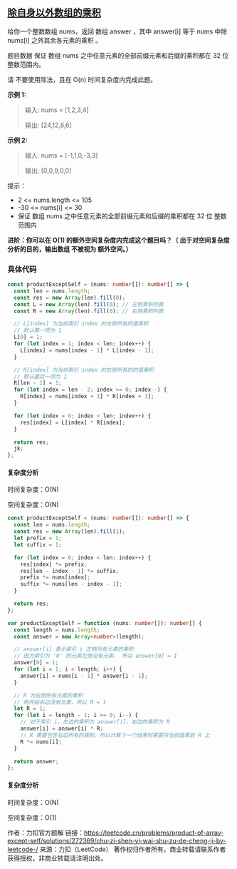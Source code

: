 ## [除自身以外数组的乘积](https://leetcode.cn/problems/product-of-array-except-self/description/?envType=study-plan-v2&envId=top-interview-150)

给你一个整数数组 nums，返回 数组 answer ，其中 answer[i] 等于 nums 中除 nums[i] 之外其余各元素的乘积 。

题目数据 保证 数组 nums 之中任意元素的全部前缀元素和后缀的乘积都在 32 位 整数范围内。

请 不要使用除法，且在 O(n) 时间复杂度内完成此题。

**示例 1:**

> 输入: nums = [1,2,3,4]
>
> 输出: [24,12,8,6]

**示例 2:**

> 输入: nums = [-1,1,0,-3,3]
>
> 输出: [0,0,9,0,0]

提示：

- 2 <= nums.length <= 105
- -30 <= nums[i] <= 30
- 保证 数组 nums 之中任意元素的全部前缀元素和后缀的乘积都在 32 位 整数范围内

**进阶：你可以在 O(1) 的额外空间复杂度内完成这个题目吗？（ 出于对空间复杂度分析的目的，输出数组 不被视为 额外空间。）**

### 具体代码

```typescript
const productExceptSelf = (nums: number[]): number[] => {
  const len = nums.length;
  const res = new Array(len).fill(0);
  const L = new Array(len).fill(0); // 左侧乘积列表
  const R = new Array(len).fill(0); // 右侧乘积列表

  // L[index] 为当前索引 index 的左侧所有的值乘积
  // 默认第一项为 1
  L[0] = 1;
  for (let index = 1; index < len; index++) {
    L[index] = nums[index - 1] * L[index - 1];
  }

  // R[index] 为当前索引 index 的右侧所有的的值乘积
  // 默认最后一项为 1
  R[len - 1] = 1;
  for (let index = len - 2; index >= 0; index--) {
    R[index] = nums[index + 1] * R[index + 1];
  }

  for (let index = 0; index < len; index++) {
    res[index] = L[index] * R[index];
  }

  return res;
  jk;
};
```

#### 复杂度分析

时间复杂度：O(N)

空间复杂度：O(N)

```typescript
const productExceptSelf = (nums: number[]): number[] => {
  const len = nums.length;
  const res = new Array(len).fill(1);
  let prefix = 1;
  let suffix = 1;

  for (let index = 0; index < len; index++) {
    res[index] *= prefix;
    res[len - index - 1] *= suffix;
    prefix *= nums[index];
    suffix *= nums[len - index - 1];
  }

  return res;
};
```

```typescript
var productExceptSelf = function (nums: number[]): number[] {
  const length = nums.length;
  const answer = new Array<number>(length);

  // answer[i] 表示索引 i 左侧所有元素的乘积
  // 因为索引为 '0' 的元素左侧没有元素， 所以 answer[0] = 1
  answer[0] = 1;
  for (let i = 1; i < length; i++) {
    answer[i] = nums[i - 1] * answer[i - 1];
  }

  // R 为右侧所有元素的乘积
  // 刚开始右边没有元素，所以 R = 1
  let R = 1;
  for (let i = length - 1; i >= 0; i--) {
    // 对于索引 i，左边的乘积为 answer[i]，右边的乘积为 R
    answer[i] = answer[i] * R;
    // R 需要包含右边所有的乘积，所以计算下一个结果时需要将当前值乘到 R 上
    R *= nums[i];
  }

  return answer;
};
```

#### 复杂度分析

时间复杂度：O(N)

空间复杂度：O(1)

作者：力扣官方题解
链接：https://leetcode.cn/problems/product-of-array-except-self/solutions/272369/chu-zi-shen-yi-wai-shu-zu-de-cheng-ji-by-leetcode-/
来源：力扣（LeetCode）
著作权归作者所有。商业转载请联系作者获得授权，非商业转载请注明出处。

